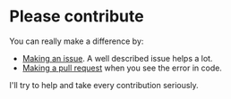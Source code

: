 # Please contribute

You can really make a difference by:

- [Making an issue](https://help.github.com/articles/creating-an-issue/). A well described issue helps a lot.
- [Making a pull request](https://services.github.com/on-demand/github-cli/open-pull-request-github) when you see the error in code.

I'll try to help and take every contribution seriously.
